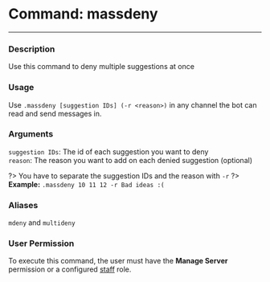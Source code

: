 # Command: massdeny
---
### Description
Use this command to deny multiple suggestions at once

### Usage
Use `.massdeny [suggestion IDs] (-r <reason>)` in any channel the bot can read and send messages in.

###  Arguments
`suggestion IDs`: The id of each suggestion you want to deny\
`reason`: The reason you want to add on each denied suggestion (optional)

?> You have to separate the suggestion IDs and the reason with `-r` 
?> **Example:** `.massdeny 10 11 12 -r Bad ideas :(`

### Aliases
`mdeny` and `multideny`

### User Permission
To execute this command, the user must have the **Manage Server** permission or a configured [staff](/config/staffroles.md) role.



